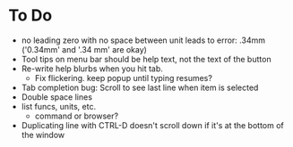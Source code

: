 # To Do

- no leading zero with no space between unit leads to error: .34mm ('0.34mm' and '.34 mm' are okay)
- Tool tips on menu bar should be help text, not the text of the button
- Re-write help blurbs when you hit tab.
  - Fix flickering. keep popup until typing resumes?
- Tab completion bug: Scroll to see last line when item is selected
- Double space lines
- list funcs, units, etc.
  - command or browser?
- Duplicating line with CTRL-D doesn't scroll down if it's at the bottom of the window